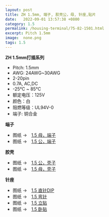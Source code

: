 ```yaml
---
layout: post
title: ZH 1.5mm, 端子, 胶壳公，母, 针座,贴片
date:   2022-09-01 13:57:38 +0800
category: 1.5
permalink: /housing-terminal/75-82-1501.html
excerpt: Pitch 1.5mm
image:  none.png
tags: 1.5
---
```



__ZH 1.5mm打插系列__


* Pitch: 1.5mm
* AWG: 24AWG~30AWG
* 2-20pin
* 0.7A, AC,DC
* -25℃ ~ 85℃
* 额定电压：125V
* 颜色：白
* 阻燃等级：UL94V-0
* 端子: 铜合金

__端子__

* 图纸 →　[1.5 母，端子](/assets/2022/75-1501-ZH15-T.pdf)
* 图纸 →　[1.5 公，端子](/assets/2022/76-1501-ZH15-T.pdf)


__胶壳__

* 图纸 →　[1.5 公，壳子](/assets/2022/77-1501-ZH15-H.pdf)
* 图纸 →　[1.5 母，壳子](/assets/2022/78-1501-ZH15-H.pdf)

__针座__

* 图纸 →　[1.5 直针DIP](/assets/2022/79-1501-ZH15-DIP-ZHOL.pdf)
* 图纸 →　[1.5 弯针](/assets/2022/80-1501-ZH15-ZHOL.pdf)
* 图纸 →　[1.5 立贴](/assets/2022/81-1501-ZH15-ZT.pdf)
* 图纸 →　[1.5 卧贴](/assets/2022/82-1501-ZH15-ZT.pdf)